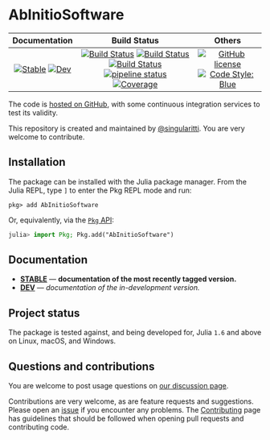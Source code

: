 # AbInitioSoftware

|                                 **Documentation**                                  |                                                                                                 **Build Status**                                                                                                 |                                        **Others**                                         |
| :--------------------------------------------------------------------------------: | :--------------------------------------------------------------------------------------------------------------------------------------------------------------------------------------------------------------: | :---------------------------------------------------------------------------------------: |
| [![Stable][docs-stable-img]][docs-stable-url] [![Dev][docs-dev-img]][docs-dev-url] | [![Build Status][gha-img]][gha-url] [![Build Status][appveyor-img]][appveyor-url] [![Build Status][cirrus-img]][cirrus-url] [![pipeline status][gitlab-img]][gitlab-url] [![Coverage][codecov-img]][codecov-url] | [![GitHub license][license-img]][license-url] [![Code Style: Blue][style-img]][style-url] |

[docs-stable-img]: https://img.shields.io/badge/docs-stable-blue.svg
[docs-stable-url]: https://MineralsCloud.github.io/AbInitioSoftware.jl/stable
[docs-dev-img]: https://img.shields.io/badge/docs-dev-blue.svg
[docs-dev-url]: https://MineralsCloud.github.io/AbInitioSoftware.jl/dev
[gha-img]: https://github.com/MineralsCloud/AbInitioSoftware.jl/workflows/CI/badge.svg
[gha-url]: https://github.com/MineralsCloud/AbInitioSoftware.jl/actions
[appveyor-img]: https://ci.appveyor.com/api/projects/status/github/MineralsCloud/AbInitioSoftware.jl?svg=true
[appveyor-url]: https://ci.appveyor.com/project/singularitti/AbInitioSoftware-jl
[cirrus-img]: https://api.cirrus-ci.com/github/MineralsCloud/AbInitioSoftware.jl.svg
[cirrus-url]: https://cirrus-ci.com/github/MineralsCloud/AbInitioSoftware.jl
[gitlab-img]: https://gitlab.com/singularitti/AbInitioSoftware.jl/badges/main/pipeline.svg
[gitlab-url]: https://gitlab.com/singularitti/AbInitioSoftware.jl/-/pipelines
[codecov-img]: https://codecov.io/gh/MineralsCloud/AbInitioSoftware.jl/branch/main/graph/badge.svg
[codecov-url]: https://codecov.io/gh/MineralsCloud/AbInitioSoftware.jl
[license-img]: https://img.shields.io/github/license/MineralsCloud/AbInitioSoftware.jl
[license-url]: https://github.com/MineralsCloud/AbInitioSoftware.jl/blob/main/LICENSE
[style-img]: https://img.shields.io/badge/code%20style-blue-4495d1.svg
[style-url]: https://github.com/invenia/BlueStyle

The code is [hosted on GitHub](https://github.com/MineralsCloud/AbInitioSoftware.jl),
with some continuous integration services to test its validity.

This repository is created and maintained by [@singularitti](https://github.com/singularitti).
You are very welcome to contribute.

## Installation

The package can be installed with the Julia package manager.
From the Julia REPL, type `]` to enter the Pkg REPL mode and run:

```
pkg> add AbInitioSoftware
```

Or, equivalently, via the [`Pkg` API](https://pkgdocs.julialang.org/v1/getting-started/):

```julia
julia> import Pkg; Pkg.add("AbInitioSoftware")
```

## Documentation

- [**STABLE**][docs-stable-url] — **documentation of the most recently tagged version.**
- [**DEV**][docs-dev-url] — _documentation of the in-development version._

## Project status

The package is tested against, and being developed for, Julia `1.6` and above on Linux,
macOS, and Windows.

## Questions and contributions

You are welcome to post usage questions on [our discussion page][discussions-url].

Contributions are very welcome, as are feature requests and suggestions. Please open an
[issue][issues-url] if you encounter any problems. The [Contributing](@ref) page has
guidelines that should be followed when opening pull requests and contributing code.

[discussions-url]: https://github.com/MineralsCloud/AbInitioSoftware.jl/discussions
[issues-url]: https://github.com/MineralsCloud/AbInitioSoftware.jl/issues

